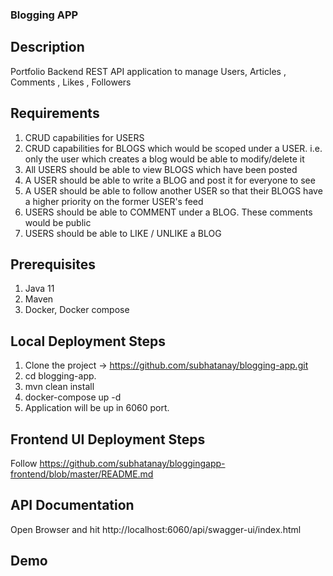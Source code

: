 ### Blogging APP

## Description
Portfolio Backend REST API application to manage Users, Articles , Comments , Likes , Followers

## Requirements
1. CRUD capabilities for USERS
2. CRUD capabilities for BLOGS which would be scoped under a USER. i.e. only the user which creates a blog would be able to modify/delete it
3. All USERS should be able to view BLOGS which have been posted
4. A USER should be able to write a BLOG and post it for everyone to see
5. A USER should be able to follow another USER so that their BLOGS have a higher priority on the former USER's feed
6. USERS should be able to COMMENT under a BLOG. These comments would be public
7. USERS should be able to LIKE / UNLIKE a BLOG

## Prerequisites
1. Java 11
2. Maven
3. Docker, Docker compose 

## Local Deployment Steps
1. Clone the project -> https://github.com/subhatanay/blogging-app.git
2. cd blogging-app. 
3. mvn clean install
4. docker-compose up -d
5. Application will be up in 6060 port. 

## Frontend UI Deployment Steps
Follow https://github.com/subhatanay/bloggingapp-frontend/blob/master/README.md

## API Documentation
Open Browser and hit http://localhost:6060/api/swagger-ui/index.html

## Demo
